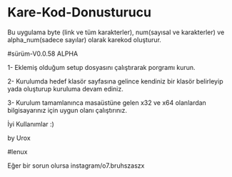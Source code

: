 # Kare-Kod-Donusturucu
Bu uygulama  byte (link ve tüm karakterler), num(sayısal ve karakterler) ve alpha_num(sadece sayılar) olarak karekod oluşturur. 

#sürüm-V0.0.58 ALPHA

1- Eklemiş olduğum setup dosyasını çalıştırarak porgramı kurun.

2- Kurulumda hedef klasör sayfasına gelince kendiniz bir klasör belirleyip yada oluşturup kuruluma devam ediniz.

3- Kurulum tamamlanınca masaüstüne gelen x32 ve x64 olanlardan bilgisayarınız için uygun olanı çalıştırınız.


İyi Kullanımlar :)

by Urox 

#lenux


Eğer bir sorun olursa instagram/o7.bruhszaszx
